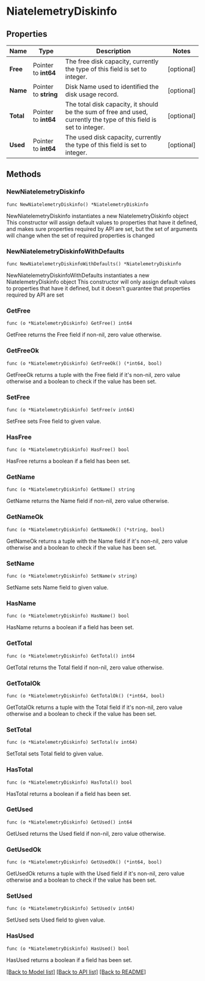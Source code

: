 # NiatelemetryDiskinfo

## Properties

Name | Type | Description | Notes
------------ | ------------- | ------------- | -------------
**Free** | Pointer to **int64** | The free disk capacity, currently the type of this field is set to integer. | [optional] 
**Name** | Pointer to **string** | Disk Name used to identified the disk usage record. | [optional] 
**Total** | Pointer to **int64** | The total disk capacity, it should be the sum of free and used, currently the type of this field is set to integer. | [optional] 
**Used** | Pointer to **int64** | The used disk capacity, currently the type of this field is set to integer. | [optional] 

## Methods

### NewNiatelemetryDiskinfo

`func NewNiatelemetryDiskinfo() *NiatelemetryDiskinfo`

NewNiatelemetryDiskinfo instantiates a new NiatelemetryDiskinfo object
This constructor will assign default values to properties that have it defined,
and makes sure properties required by API are set, but the set of arguments
will change when the set of required properties is changed

### NewNiatelemetryDiskinfoWithDefaults

`func NewNiatelemetryDiskinfoWithDefaults() *NiatelemetryDiskinfo`

NewNiatelemetryDiskinfoWithDefaults instantiates a new NiatelemetryDiskinfo object
This constructor will only assign default values to properties that have it defined,
but it doesn't guarantee that properties required by API are set

### GetFree

`func (o *NiatelemetryDiskinfo) GetFree() int64`

GetFree returns the Free field if non-nil, zero value otherwise.

### GetFreeOk

`func (o *NiatelemetryDiskinfo) GetFreeOk() (*int64, bool)`

GetFreeOk returns a tuple with the Free field if it's non-nil, zero value otherwise
and a boolean to check if the value has been set.

### SetFree

`func (o *NiatelemetryDiskinfo) SetFree(v int64)`

SetFree sets Free field to given value.

### HasFree

`func (o *NiatelemetryDiskinfo) HasFree() bool`

HasFree returns a boolean if a field has been set.

### GetName

`func (o *NiatelemetryDiskinfo) GetName() string`

GetName returns the Name field if non-nil, zero value otherwise.

### GetNameOk

`func (o *NiatelemetryDiskinfo) GetNameOk() (*string, bool)`

GetNameOk returns a tuple with the Name field if it's non-nil, zero value otherwise
and a boolean to check if the value has been set.

### SetName

`func (o *NiatelemetryDiskinfo) SetName(v string)`

SetName sets Name field to given value.

### HasName

`func (o *NiatelemetryDiskinfo) HasName() bool`

HasName returns a boolean if a field has been set.

### GetTotal

`func (o *NiatelemetryDiskinfo) GetTotal() int64`

GetTotal returns the Total field if non-nil, zero value otherwise.

### GetTotalOk

`func (o *NiatelemetryDiskinfo) GetTotalOk() (*int64, bool)`

GetTotalOk returns a tuple with the Total field if it's non-nil, zero value otherwise
and a boolean to check if the value has been set.

### SetTotal

`func (o *NiatelemetryDiskinfo) SetTotal(v int64)`

SetTotal sets Total field to given value.

### HasTotal

`func (o *NiatelemetryDiskinfo) HasTotal() bool`

HasTotal returns a boolean if a field has been set.

### GetUsed

`func (o *NiatelemetryDiskinfo) GetUsed() int64`

GetUsed returns the Used field if non-nil, zero value otherwise.

### GetUsedOk

`func (o *NiatelemetryDiskinfo) GetUsedOk() (*int64, bool)`

GetUsedOk returns a tuple with the Used field if it's non-nil, zero value otherwise
and a boolean to check if the value has been set.

### SetUsed

`func (o *NiatelemetryDiskinfo) SetUsed(v int64)`

SetUsed sets Used field to given value.

### HasUsed

`func (o *NiatelemetryDiskinfo) HasUsed() bool`

HasUsed returns a boolean if a field has been set.


[[Back to Model list]](../README.md#documentation-for-models) [[Back to API list]](../README.md#documentation-for-api-endpoints) [[Back to README]](../README.md)


